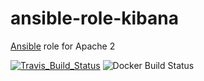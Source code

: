 # ansible-role-kibana
[Ansible](https://galaxy.ansible.com/yfouillet/ansible_role_kibana) role for Apache 2

[![Travis_Build_Status](https://travis-ci.org/yfouillet/ansible_role_kibana.svg?branch=master)](https://travis-ci.org/yfouillet/ansible_role_kibana) ![Docker Build Status](https://img.shields.io/docker/cloud/automated/yfouillet/ansible_role_kibana)

